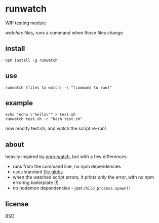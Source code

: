 # runwatch

WIP testing module

*watches* files, *runs* a command when those files change

## install

```
npm install -g runwatch
```

## use

```
runwatch [files to watch] -r "[command to run]"
```

## example

```
echo "echo \"hello\"" > test.sh
runwatch test.sh -r "bash test.sh"
```

now modify test.sh, and watch the script re-run!

## about

heavily inspired by [npm-watch](https://www.npmjs.com/package/npm-watch), but with a few differences:

- runs from the command line, no npm dependencies
- uses standard [file globs](https://github.com/isaacs/node-glob)
- when the watched script errors, it prints *only* the error, with no npm erroring boilerplate (!)
- no nodemon dependencies - just `child_process.spawn()`


## license

BSD
